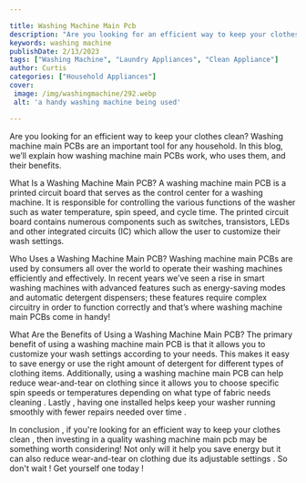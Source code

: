 ```yaml
---

title: Washing Machine Main Pcb
description: "Are you looking for an efficient way to keep your clothes clean? Washing machine main PCBs are an important tool for any household...read now to learn more"
keywords: washing machine
publishDate: 2/13/2023
tags: ["Washing Machine", "Laundry Appliances", "Clean Appliance"]
author: Curtis
categories: ["Household Appliances"]
cover: 
 image: /img/washingmachine/292.webp
 alt: 'a handy washing machine being used'

---
```


Are you looking for an efficient way to keep your clothes clean? Washing machine main PCBs are an important tool for any household. In this blog, we’ll explain how washing machine main PCBs work, who uses them, and their benefits. 

What Is a Washing Machine Main PCB? 
A washing machine main PCB is a printed circuit board that serves as the control center for a washing machine. It is responsible for controlling the various functions of the washer such as water temperature, spin speed, and cycle time. The printed circuit board contains numerous components such as switches, transistors, LEDs and other integrated circuits (IC) which allow the user to customize their wash settings. 

Who Uses a Washing Machine Main PCB? 
Washing machine main PCBs are used by consumers all over the world to operate their washing machines efficiently and effectively. In recent years we’ve seen a rise in smart washing machines with advanced features such as energy-saving modes and automatic detergent dispensers; these features require complex circuitry in order to function correctly and that’s where washing machine main PCBs come in handy! 

What Are the Benefits of Using a Washing Machine Main PCB? 
The primary benefit of using a washing machine main PCB is that it allows you to customize your wash settings according to your needs. This makes it easy to save energy or use the right amount of detergent for different types of clothing items. Additionally, using a washing machine main PCB can help reduce wear-and-tear on clothing since it allows you to choose specific spin speeds or temperatures depending on what type of fabric needs cleaning . Lastly , having one installed helps keep your washer running smoothly with fewer repairs needed over time . 

In conclusion , if you're looking for an efficient way to keep your clothes clean , then investing in a quality washing machine main pcb may be something worth considering! Not only will it help you save energy but it can also reduce wear-and-tear on clothing due its adjustable settings . So don't wait ! Get yourself one today !
